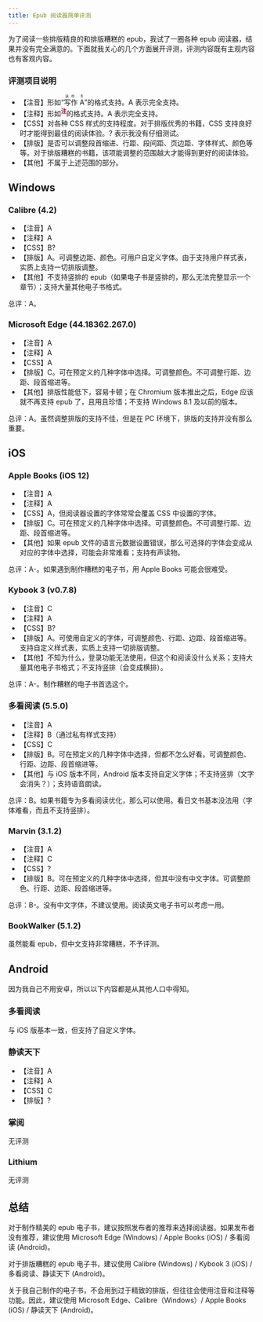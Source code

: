 ```yaml
---
title: Epub 阅读器简单评测
---
```


<style>
.epub-reader-tooltip {
    position: relative;
    display: inline-block;
    font-size: 0.8em;
    vertical-align: super;
    font-weight: bold;
    color: #960014;
    cursor: pointer;
}

.epub-reader-tooltip .epub-reader-tooltiptext {
    visibility: hidden;
    width: 120px;
    background-color: #424242;
    color: #f2f2f2;
    text-align: center;
    border-radius: 6px;
    padding: 5px 0;
    opacity: 0;
    position: absolute;
    z-index: 1;
    transition: opacity, 0.3s;
    top: -4px;
    left: 150%; 
}

.epub-reader-tooltip .epub-reader-tooltiptext::after {
  content: " ";
  position: absolute;
  top: 50%;
  right: 100%;
  margin-top: -5px;
  border-width: 5px;
  border-style: solid;
  border-color: transparent #424242 transparent transparent;
}
</style>

<script>
;(function() {
    function toggle_tooltip() {
        for (const child of this.getElementsByClassName('epub-reader-tooltiptext')) {
            if (child.style.visibility === 'visible') {
                child.style.visibility = ''
                child.style.opacity = 0
            } else {
                child.style.visibility = 'visible'
                child.style.opacity = 1
            }
        }
    }

    window.addEventListener('load', function() {
        for (const tooltip of document.getElementsByClassName('epub-reader-tooltip')) {
            tooltip.addEventListener('click', toggle_tooltip.bind(tooltip))
        }
    })
})()
</script>

为了阅读一些排版精良的和排版糟糕的 epub，我试了一圈各种 epub 阅读器，结果并没有完全满意的。下面就我关心的几个方面展开评测，评测内容既有主观内容也有客观内容。

### 评测项目说明

* 【注音】形如“<ruby><rb>写作 A</rb><rp>(</rp><rt>读作 B</rt><rp>)</rp></ruby>”的格式支持。A 表示完全支持。
* 【注释】形如<span class="epub-reader-tooltip">注<span class="epub-reader-tooltiptext">注释内容</span></span>的格式支持。A 表示完全支持。
* 【CSS】对各种 CSS 样式的支持程度。对于排版优秀的书籍，CSS 支持良好时才能得到最佳的阅读体验。? 表示我没有仔细测试。
* 【排版】是否可以调整段首缩进、行距、段间距、页边距、字体样式、颜色等等。对于排版糟糕的书籍，该项能调整的范围越大才能得到更好的阅读体验。
* 【其他】不属于上述范围的部分。

## Windows

### Calibre (4.2)

* 【注音】A
* 【注释】A
* 【CSS】B?
* 【排版】A。可调整边距、颜色。可用户自定义字体。由于支持用户样式表，实质上支持一切排版调整。
* 【其他】不支持竖排的 epub（如果电子书是竖排的，那么无法完整显示一个章节）；支持大量其他电子书格式。

总评：A。

### Microsoft Edge (44.18362.267.0)

* 【注音】A
* 【注释】A
* 【CSS】A
* 【排版】C。可在预定义的几种字体中选择。可调整颜色。不可调整行距、边距、段首缩进等。
* 【其他】排版性能低下，容易卡顿；在 Chromium 版本推出之后，Edge 应该就不再支持 epub 了，且用且珍惜；不支持 Windows 8.1 及以前的版本。

总评：A。虽然调整排版的支持不佳，但是在 PC 环境下，排版的支持并没有那么重要。

## iOS

### Apple Books (iOS 12)

* 【注音】A
* 【注释】A
* 【CSS】A，但阅读器设置的字体常常会覆盖 CSS 中设置的字体。
* 【排版】C。可在预定义的几种字体中选择。可调整颜色。不可调整行距、边距、段首缩进等。
* 【其他】如果 epub 文件的语言元数据设置错误，那么可选择的字体会变成从对应的字体中选择，可能会非常难看；支持有声读物。

总评：A-。如果遇到制作糟糕的电子书，用 Apple Books 可能会很难受。

### Kybook 3 (v0.7.8)

* 【注音】C
* 【注释】A
* 【CSS】B?
* 【排版】A。可使用自定义的字体，可调整颜色、行距、边距、段首缩进等。支持自定义样式表，实质上支持一切排版调整。
* 【其他】不知为什么，登录功能无法使用，但这个和阅读没什么关系；支持大量其他电子书格式；不支持竖排（会变成横排）。

总评：A-。制作糟糕的电子书首选这个。

### 多看阅读 (5.5.0)

* 【注音】A
* 【注释】B（通过私有样式支持）
* 【CSS】C
* 【排版】B。可在预定义的几种字体中选择，但都不怎么好看。可调整颜色、行距、边距、段首缩进等。
* 【其他】与 iOS 版本不同，Android 版本支持自定义字体；不支持竖排（文字会消失？）；支持语音朗读。

总评：B。如果书籍专为多看阅读优化，那么可以使用。看日文书基本没法用（字体难看，而且不支持竖排）。

### Marvin (3.1.2)

* 【注音】A
* 【注释】C
* 【CSS】?
* 【排版】B。可在预定义的几种字体中选择，但其中没有中文字体。可调整颜色、行距、边距、段首缩进等。

总评：B-。没有中文字体，不建议使用。阅读英文电子书可以考虑一用。

### BookWalker (5.1.2)

虽然能看 epub，但中文支持非常糟糕，不予评测。

## Android

因为我自己不用安卓，所以以下内容都是从其他人口中得知。

### 多看阅读

与 iOS 版基本一致，但支持了自定义字体。

### 静读天下

* 【注音】A
* 【注释】A
* 【CSS】C
* 【排版】?

### 掌阅

无评测

### Lithium

无评测

## 总结

对于制作精美的 epub 电子书，建议按照发布者的推荐来选择阅读器。如果发布者没有推荐，建议使用 Microsoft Edge (Windows) / Apple Books (iOS) / 多看阅读 (Android)。

对于排版糟糕的 epub 电子书，建议使用 Calibre (Windows) / Kybook 3 (iOS) / 多看阅读、静读天下 (Android)。

关于我自己制作的电子书，不会用到过于精致的排版，但往往会使用注音和注释等功能。因此，建议使用 Microsoft Edge、Calibre（Windows）/ Apple Books (iOS) / 静读天下 (Android)。
